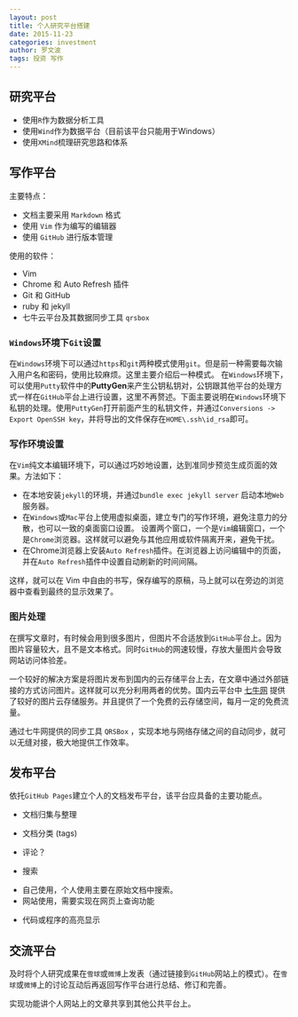 ```yaml
---
layout: post
title: 个人研究平台搭建
date: 2015-11-23
categories: investment
author: 罗文波
tags: 投资 写作
---
```


## 研究平台

* 使用`R`作为数据分析工具
* 使用`Wind`作为数据平台（目前该平台只能用于Windows）
* 使用`XMind`梳理研究思路和体系

## 写作平台

主要特点：

* 文档主要采用 `Markdown` 格式
* 使用 `Vim` 作为编写的编辑器
* 使用 `GitHub` 进行版本管理

使用的软件：

- Vim
- Chrome 和 Auto Refresh 插件
- Git 和 GitHub
- ruby 和 jekyll
- 七牛云平台及其数据同步工具 `qrsbox`

### `Windows`环境下`Git`设置

在`Windows`环境下可以通过`https`和`git`两种模式使用`git`。但是前一种需要每次输入用户名和密码，使用比较麻烦。这里主要介绍后一种模式。 在`Windows`环境下，可以使用`Putty`软件中的**PuttyGen**来产生公钥私钥对，公钥跟其他平台的处理方式一样在`GitHub`平台上进行设置，这里不再赘述。下面主要说明在`Windows`环境下私钥的处理。使用`PuttyGen`打开前面产生的私钥文件，并通过`Conversions -> Export OpenSSH key`，并将导出的文件保存在`HOME\.ssh\id_rsa`即可。

### 写作环境设置

在`Vim`纯文本编辑环境下，可以通过巧妙地设置，达到准同步预览生成页面的效果。方法如下：

* 在本地安装`jekyll`的环境，并通过`bundle exec jekyll server` 启动本地`Web`服务器。
* 在`Windows`或`Mac`平台上使用虚拟桌面，建立专门的写作环境，避免注意力的分散，也可以一致的桌面窗口设置。
设置两个窗口，一个是`Vim`编辑窗口，一个是`Chrome`浏览器。这样就可以避免与其他应用或软件隔离开来，避免干扰。
* 在Chrome浏览器上安装`Auto Refresh`插件。在浏览器上访问编辑中的页面，并在`Auto Refresh`插件中设置自动刷新的时间间隔。

这样，就可以在 Vim 中自由的书写，保存编写的原稿，马上就可以在旁边的浏览器中查看到最终的显示效果了。

### 图片处理

在撰写文章时，有时候会用到很多图片，但图片不合适放到`GitHub`平台上。因为图片容量较大，且不是文本格式。同时`GitHub`的网速较慢，存放大量图片会导致网站访问体验差。

一个较好的解决方案是将图片发布到国内的云存储平台上去，在文章中通过外部链接的方式访问图片。这样就可以充分利用两者的优势。国内云平台中 [七牛网](http://www.qiniu.com/) 提供了较好的图片云存储服务。并且提供了一个免费的云存储空间，每月一定的免费流量。

通过七牛网提供的同步工具 `QRSBox` ，实现本地与网络存储之间的自动同步，就可以无缝对接，极大地提供工作效率。

## 发布平台

依托`GitHub Pages`建立个人的文档发布平台，该平台应具备的主要功能点。

* 文档归集与整理

* 文档分类 (tags)

* 评论？

* 搜索

- 自己使用，个人使用主要在原始文档中搜索。
- 网站使用，需要实现在网页上查询功能

* 代码或程序的高亮显示

## 交流平台

及时将个人研究成果在`雪球`或`微博`上发表（通过链接到`GitHub`网站上的模式）。在`雪球`或`微博`上的讨论互动后再返回写作平台进行总结、修订和完善。

实现功能讲个人网站上的文章共享到其他公共平台上。
